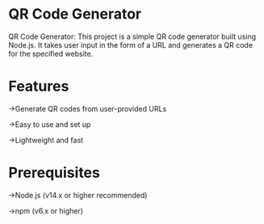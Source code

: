 


# QR Code Generator

QR Code Generator:
This project is a simple QR code generator built using Node.js. It takes user input in the form of a URL and generates a QR code for the specified website.

# Features
->Generate QR codes from user-provided URLs

->Easy to use and set up

->Lightweight and fast

# Prerequisites

->Node.js (v14.x or higher recommended)

->npm (v6.x or higher)
